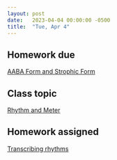 ```yaml
---
layout: post
date:   2023-04-04 00:00:00 -0500
title:  "Tue, Apr 4"
---
```


## Homework due

[AABA Form and Strophic Form](https://viva.pressbooks.pub/openmusictheory/chapter/aaba-and-strophic-form/#assignments)

## Class topic

[Rhythm and Meter](https://viva.pressbooks.pub/openmusictheory/chapter/rhythm-and-meter-in-pop-music/)

## Homework assigned

[Transcribing rhythms](https://viva.pressbooks.pub/openmusictheory/chapter/rhythm-and-meter-in-pop-music/#assignments)

